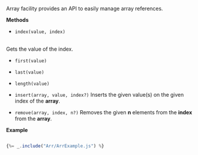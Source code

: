 
Array facility provides an API to easily manage array references.

**Methods**

* `index(value, index)`
<br />
Gets the value of the index.

* `first(value)`

* `last(value)`

* `length(value)`

* `insert(array, value, index?)`
Inserts the given value(s) on the given index of the __array__.

* `remove(array, index, n?)`
Removes the given __n__ elements from the __index__ from the __array__.


**Example**

```js

{%= _.include("Arr/ArrExample.js") %}

```